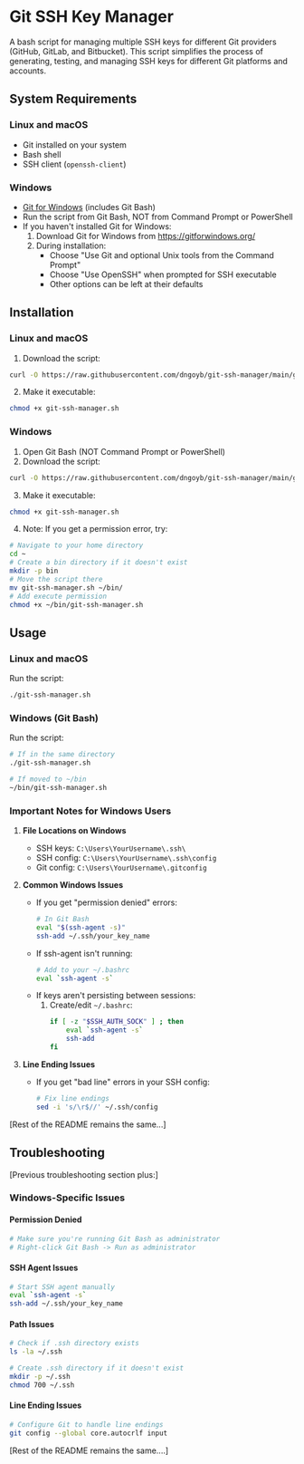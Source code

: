 # Git SSH Key Manager

A bash script for managing multiple SSH keys for different Git providers (GitHub, GitLab, and Bitbucket). This script simplifies the process of generating, testing, and managing SSH keys for different Git platforms and accounts.

## System Requirements

### Linux and macOS
- Git installed on your system
- Bash shell
- SSH client (`openssh-client`)

### Windows
- [Git for Windows](https://gitforwindows.org/) (includes Git Bash)
- Run the script from Git Bash, NOT from Command Prompt or PowerShell
- If you haven't installed Git for Windows:
  1. Download Git for Windows from https://gitforwindows.org/
  2. During installation:
     - Choose "Use Git and optional Unix tools from the Command Prompt"
     - Choose "Use OpenSSH" when prompted for SSH executable
     - Other options can be left at their defaults

## Installation

### Linux and macOS
1. Download the script:
```bash
curl -O https://raw.githubusercontent.com/dngoyb/git-ssh-manager/main/git-ssh-manager.sh
```

2. Make it executable:
```bash
chmod +x git-ssh-manager.sh
```

### Windows
1. Open Git Bash (NOT Command Prompt or PowerShell)
2. Download the script:
```bash
curl -O https://raw.githubusercontent.com/dngoyb/git-ssh-manager/main/git-ssh-manager.sh
```

3. Make it executable:
```bash
chmod +x git-ssh-manager.sh
```

4. Note: If you get a permission error, try:
```bash
# Navigate to your home directory
cd ~
# Create a bin directory if it doesn't exist
mkdir -p bin
# Move the script there
mv git-ssh-manager.sh ~/bin/
# Add execute permission
chmod +x ~/bin/git-ssh-manager.sh
```

## Usage

### Linux and macOS
Run the script:
```bash
./git-ssh-manager.sh
```

### Windows (Git Bash)
Run the script:
```bash
# If in the same directory
./git-ssh-manager.sh

# If moved to ~/bin
~/bin/git-ssh-manager.sh
```

### Important Notes for Windows Users

1. **File Locations on Windows**
   - SSH keys: `C:\Users\YourUsername\.ssh\`
   - SSH config: `C:\Users\YourUsername\.ssh\config`
   - Git config: `C:\Users\YourUsername\.gitconfig`

2. **Common Windows Issues**
   - If you get "permission denied" errors:
     ```bash
     # In Git Bash
     eval "$(ssh-agent -s)"
     ssh-add ~/.ssh/your_key_name
     ```
   - If ssh-agent isn't running:
     ```bash
     # Add to your ~/.bashrc
     eval `ssh-agent -s`
     ```
   - If keys aren't persisting between sessions:
     1. Create/edit `~/.bashrc`:
        ```bash
        if [ -z "$SSH_AUTH_SOCK" ] ; then
            eval `ssh-agent -s`
            ssh-add
        fi
        ```

3. **Line Ending Issues**
   - If you get "bad line" errors in your SSH config:
     ```bash
     # Fix line endings
     sed -i 's/\r$//' ~/.ssh/config
     ```

[Rest of the README remains the same...]

## Troubleshooting

[Previous troubleshooting section plus:]

### Windows-Specific Issues

#### Permission Denied
```bash
# Make sure you're running Git Bash as administrator
# Right-click Git Bash -> Run as administrator
```

#### SSH Agent Issues
```bash
# Start SSH agent manually
eval `ssh-agent -s`
ssh-add ~/.ssh/your_key_name
```

#### Path Issues
```bash
# Check if .ssh directory exists
ls -la ~/.ssh

# Create .ssh directory if it doesn't exist
mkdir -p ~/.ssh
chmod 700 ~/.ssh
```

#### Line Ending Issues
```bash
# Configure Git to handle line endings
git config --global core.autocrlf input
```

[Rest of the README remains the same....]
